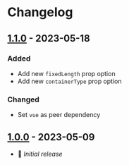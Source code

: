 # Changelog

## [1.1.0] - 2023-05-18

### Added

- Add new `fixedLength` prop option
- Add new `containerType` prop option

### Changed

- Set `vue` as peer dependency

## [1.0.0] - 2023-05-09

- 🎉 _Initial release_

[Unreleased]: https://github.com/lombervid/vueginate/compare/v1.1.0...main
[1.1.0]: https://github.com/lombervid/vueginate/compare/v1.0.0...v1.1.0
[1.0.0]: https://github.com/lombervid/vueginate/releases/tag/v1.0.0

